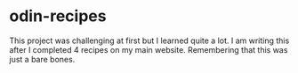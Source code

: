 # odin-recipes

This project was challenging at first but I learned quite a lot. I am writing this after I completed 4 recipes on my main website. Remembering that this was just a bare bones.